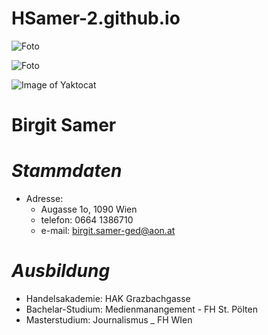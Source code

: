 # HSamer-2.github.io

![Foto](https://asset3.torial.com/system/users/profile_images/52498/medium/Samer_Birgit_038R13x18.jpg?1527348681)

![Foto](https://www.google.at/imgres?imgurl=https%3A%2F%2Fpbs.twimg.com%2Fprofile_images%2F799380255391830016%2FCzNtL_bs.jpg)

![Image of Yaktocat](https://octodex.github.com/images/yaktocat.png)


# **Birgit Samer**
# _Stammdaten_
* Adresse: 
  * Augasse 1o, 1090 Wien
  * telefon: 0664 1386710
  * e-mail:  birgit.samer-ged@aon.at
  
# _Ausbildung_
* Handelsakademie:  HAK Grazbachgasse
* Bachelar-Studium:  Medienmanangement - FH St. Pölten
* Masterstudium:  Journalismus _ FH WIen
